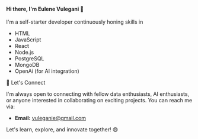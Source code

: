 
#### Hi there, I'm Eulene Vulegani 👋
 I'm a self-starter developer continuously honing skills in 
 - HTML
 - JavaScript
 - React
 - Node.js
 - PostgreSQL
 - MongoDB
 - OpenAi (for AI integration)


🤝 Let's Connect

I'm always open to connecting with fellow data enthusiasts, AI enthusiasts, or anyone interested in collaborating on exciting projects. You can reach me via:

- **Email:** vuleganie@gmail.com

Let's learn, explore, and innovate together! 😄
```
